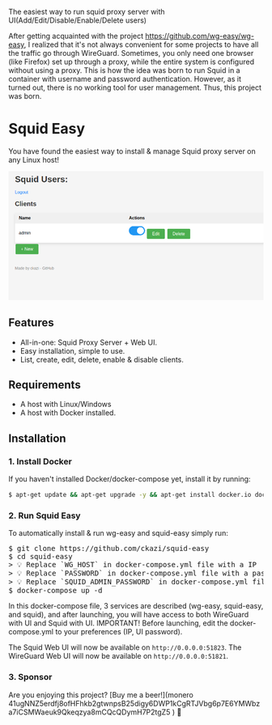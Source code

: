 
The easiest way to run squid proxy server with UI(Add/Edit/Disable/Enable/Delete users)

After getting acquainted with the project https://github.com/wg-easy/wg-easy, I realized that it's not always convenient for some projects to have all the traffic go through WireGuard. Sometimes, you only need one browser (like Firefox) set up through a proxy, while the entire system is configured without using a proxy. This is how the idea was born to run Squid in a container with username and password authentication. However, as it turned out, there is no working tool for user management. Thus, this project was born.

# Squid Easy

You have found the easiest way to install & manage Squid proxy server on any Linux host!

<p align="center">
  <img src="./assets/screenshot.png" width="802" />
</p>

## Features

* All-in-one: Squid Proxy Server + Web UI.
* Easy installation, simple to use.
* List, create, edit, delete, enable & disable clients.

## Requirements

* A host with Linux/Windows
* A host with Docker installed.

## Installation

### 1. Install Docker

If you haven't installed Docker/docker-compose yet, install it by running:

```bash
$ apt-get update && apt-get upgrade -y && apt-get install docker.io docker-compose -y
```

### 2. Run Squid Easy

To automatically install & run wg-easy and squid-easy simply run:

<pre>
$ git clone https://github.com/ckazi/squid-easy
$ cd squid-easy
> 💡 Replace `WG_HOST` in docker-compose.yml file with a IP  of your server.
> 💡 Replace `PASSWORD` in docker-compose.yml file with a password to log in on the Web UI for WireGuard.
> 💡 Replace `SQUID_ADMIN_PASSWORD` in docker-compose.yml file with a password to log in on the Web UI for Squid.
$ docker-compose up -d
</pre>

In this docker-compose file, 3 services are described (wg-easy, squid-easy, and squid), and after launching, you will have access to both WireGuard with UI and Squid with UI.
IMPORTANT! Before launching, edit the docker-compose.yml to your preferences (IP, UI password).

The Squid Web UI will now be available on `http://0.0.0.0:51823`.
The WireGuard Web UI will now be available on `http://0.0.0.0:51821`.

### 3. Sponsor

Are you enjoying this project? [Buy me a beer!](monero 41ugNNZ5erdfj8ofHFhkb2gtwnpsB25digy6DWP1kCgRTJVbg6p7E6YMWbza7iCSMWaeuk9Qkeqzya8mCQcQDymH7P2tgZ5 ) 🍻
